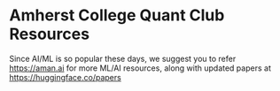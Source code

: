 # Amherst College Quant Club Resources

Since AI/ML is so popular these days, we suggest you to refer https://aman.ai for more ML/AI resources, along with updated papers at https://huggingface.co/papers
